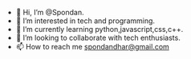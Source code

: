 - 👋 Hi, I’m @Spondan.
- 👀 I’m interested in tech and programming.
- 🌱 I’m currently learning python,javascript,css,c++.
- 💞️ I’m looking to collaborate with tech enthusiasts.
- 📫 How to reach me spondandhar@gmail.com

<!---
Spondan/Spondan is a ✨ special ✨ repository because its `README.md` (this file) appears on your GitHub profile.
You can click the Preview link to take a look at your changes.
--->
